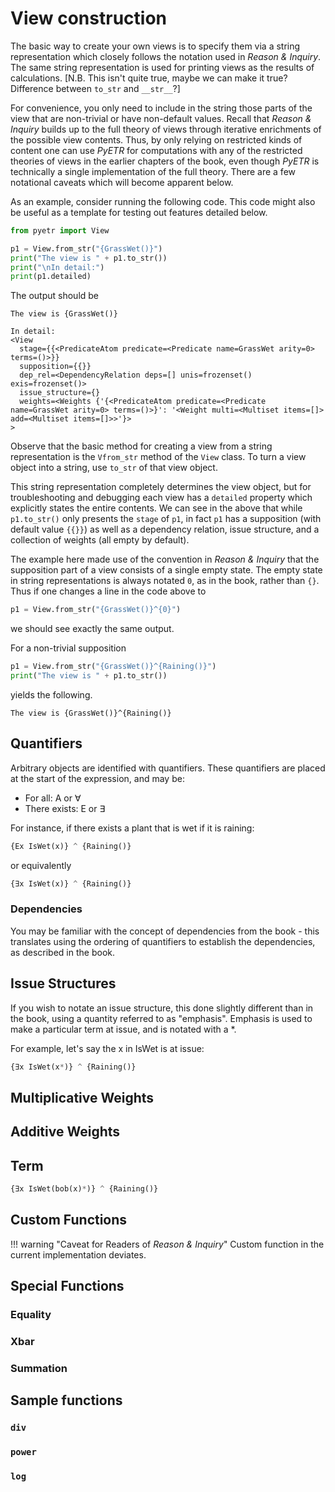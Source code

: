 # View construction

The basic way to create your own views is to specify them via a string representation which closely follows the notation used in *Reason & Inquiry*.
The same string representation is used for printing views as the results of calculations. [N.B. This isn't quite true, maybe we can make it true? Difference between `to_str` and `__str__`?]

For convenience, you only need to include in the string those parts of the view that are non-trivial or have non-default values.
Recall that *Reason & Inquiry* builds up to the full theory of views through iterative enrichments of the possible view contents.
Thus, by only relying on restricted kinds of content one can use *PyETR* for computations with any of the restricted theories of views in the earlier chapters of the book, even though *PyETR* is technically a single implementation of the full theory.
There are a few notational caveats which will become apparent below.

As an example, consider running the following code.
This code might also be useful as a template for testing out features detailed below.
```py
from pyetr import View

p1 = View.from_str("{GrassWet()}")
print("The view is " + p1.to_str())
print("\nIn detail:")
print(p1.detailed)
```
The output should be
```
The view is {GrassWet()}

In detail:
<View 
  stage={{<PredicateAtom predicate=<Predicate name=GrassWet arity=0> terms=()>}} 
  supposition={{}} 
  dep_rel=<DependencyRelation deps=[] unis=frozenset() exis=frozenset()> 
  issue_structure={} 
  weights=<Weights {'{<PredicateAtom predicate=<Predicate name=GrassWet arity=0> terms=()>}': '<Weight multi=<Multiset items=[]> add=<Multiset items=[]>>'}> 
>
```
Observe that the basic method for creating a view from a string representation is the `Vfrom_str` method of the `View` class.
To turn a view object into a string, use `to_str` of that view object.

This string representation completely determines the view object, but for troubleshooting and debugging each view has a `detailed` property which explicitly states the entire contents.
We can see in the above that while `p1.to_str()` only presents the `stage` of `p1`, in fact `p1` has a supposition (with default value `{{}}`) as well as a dependency relation, issue structure, and a collection of weights (all empty by default).

The example here made use of the convention in *Reason & Inquiry* that the supposition part of a view consists of a single empty state.
The empty state in string representations is always notated `0`, as in the book, rather than `{}`.
Thus if one changes a line in the code above to
```py
p1 = View.from_str("{GrassWet()}^{0}")
```
we should see exactly the same output.

For a non-trivial supposition
```py
p1 = View.from_str("{GrassWet()}^{Raining()}")
print("The view is " + p1.to_str())
```
yields the following.
```
The view is {GrassWet()}^{Raining()}
```

## Quantifiers

Arbitrary objects are identified with quantifiers. These quantifiers are placed at the start of the expression, and may be:

* For all: A or ∀
* There exists: E or ∃

For instance, if there exists a plant that is wet if it is raining:

```py
{Ex IsWet(x)} ^ {Raining()}
```
or equivalently
```py
{∃x IsWet(x)} ^ {Raining()}
```
### Dependencies

You may be familiar with the concept of dependencies from the book - this translates using the ordering of quantifiers to establish the dependencies, as described in the book.

## Issue Structures

If you wish to notate an issue structure, this done slightly different than in the book, using a quantity referred to as "emphasis". Emphasis is used to make a particular term at issue, and is notated with a *.

For example, let's say the x in IsWet is at issue:

```py
{∃x IsWet(x*)} ^ {Raining()}
```


## Multiplicative Weights

## Additive Weights

## Term

```py
{∃x IsWet(bob(x)*)} ^ {Raining()}
```
## Custom Functions

!!! warning "Caveat for Readers of *Reason & Inquiry*"
    Custom function in the current implementation deviates.

## Special Functions

### Equality

### Xbar

### Summation

## Sample functions

### `div`

### `power`

### `log`